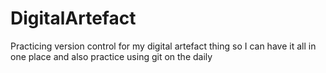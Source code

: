 # DigitalArtefact
Practicing version control for my digital artefact thing so I can have it all in one place  and also practice using git on the daily
